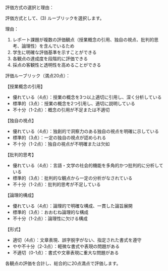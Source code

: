 評価方式の選択と理由：

評価方式として、(3) ルーブリックを選択します。

理由：
1. レポート課題が複数の評価観点（授業概念の引用、独自の視点、批判的思考、論理性）を含んでいるため
2. 学生に明確な評価基準を示すことができる
3. 各観点の達成度を段階的に評価できる
4. 採点の客観性と透明性を高めることができる

評価ルーブリック（満点20点）：

【授業概念の引用】
- 優れている（4点）：授業の概念を3つ以上適切に引用し、深く分析している
- 標準的（3点）：授業の概念を2つ引用し、適切に説明している
- 不十分（1-2点）：概念の引用が不足または不適切

【独自の視点】
- 優れている（4点）：独創的で洞察力のある独自の視点を明確に示している
- 標準的（3点）：一定の独自の視点が認められる
- 不十分（1-2点）：独自の視点が不明確または欠如

【批判的思考】
- 優れている（4点）：言語・文学の社会的機能を多角的かつ批判的に分析している
- 標準的（3点）：批判的な観点から一定の分析がなされている
- 不十分（1-2点）：批判的思考が不足している

【論理的構成】
- 優れている（4点）：論理的で明確な構成、一貫した論旨展開
- 標準的（3点）：おおむね論理的な構成
- 不十分（1-2点）：論理性に欠ける構成

【形式】
- 適切（4点）：文章表現、誤字脱字がない、指定された書式を遵守
- やや不十分（2-3点）：軽微な書式や表現の問題がある
- 不適切（0-1点）：書式や文章表現に重大な問題がある

各観点の評価を合計し、総合的に20点満点で評価します。